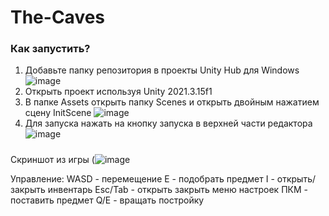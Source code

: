 # The-Caves
### Как запустить?
1. Добавьте папку репозитория в проекты Unity Hub для Windows
![image](https://user-images.githubusercontent.com/92929937/210827101-a2514b12-b038-4899-bc4a-0b9ac2617904.png)
2. Открыть проект используя Unity 2021.3.15f1
3. В папке Assets открыть папку Scenes и открыть двойным нажатием сцену InitScene
![image](https://user-images.githubusercontent.com/92929937/210826115-c5a0ca33-81d0-436c-8ba2-a8ccbf54c476.png)
4. Для запуска нажать на кнопку запуска в верхней части редактора
![image](https://user-images.githubusercontent.com/92929937/210826631-74f8471d-5807-417a-91d5-8109470bd78c.png)

#####
Скриншот из игры
(![image](https://github.com/Michael-Kolesnikov/TheCaves/assets/92929937/45be1b0d-4084-4d71-9ea7-356027fd3d4f)

Управление:
WASD - перемещение
E - подобрать предмет
I - открыть/закрыть инвентарь
Esc/Tab - открыть закрыть меню настроек
ПКМ - поставить предмет
Q/E - вращать постройку
